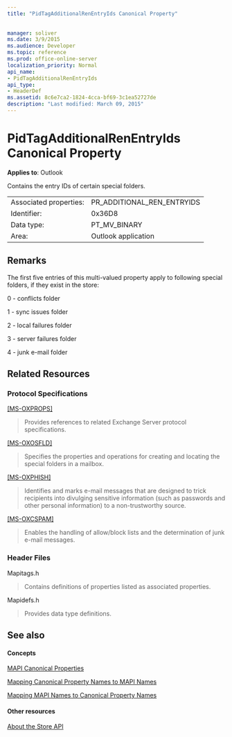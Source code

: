 ```yaml
---
title: "PidTagAdditionalRenEntryIds Canonical Property"
 
 
manager: soliver
ms.date: 3/9/2015
ms.audience: Developer
ms.topic: reference
ms.prod: office-online-server
localization_priority: Normal
api_name:
- PidTagAdditionalRenEntryIds
api_type:
- HeaderDef
ms.assetid: 8c6e7ca2-1824-4cca-bf69-3c1ea52727de
description: "Last modified: March 09, 2015"
---
```


# PidTagAdditionalRenEntryIds Canonical Property

  
  
**Applies to**: Outlook 
  
Contains the entry IDs of certain special folders. 
  
|||
|:-----|:-----|
|Associated properties:  <br/> |PR_ADDITIONAL_REN_ENTRYIDS  <br/> |
|Identifier:  <br/> |0x36D8  <br/> |
|Data type:  <br/> |PT_MV_BINARY  <br/> |
|Area:  <br/> |Outlook application  <br/> |
   
## Remarks

The first five entries of this multi-valued property apply to following special folders, if they exist in the store:
  
0 - conflicts folder
  
1 - sync issues folder
  
2 - local failures folder
  
3 - server failures folder
  
4 - junk e-mail folder
  
## Related Resources

### Protocol Specifications

[[MS-OXPROPS]](http://msdn.microsoft.com/library/f6ab1613-aefe-447d-a49c-18217230b148%28Office.15%29.aspx)
  
> Provides references to related Exchange Server protocol specifications.
    
[[MS-OXOSFLD]](http://msdn.microsoft.com/library/a60e9c16-2ba8-424b-b60c-385a8a2837cb%28Office.15%29.aspx)
  
> Specifies the properties and operations for creating and locating the special folders in a mailbox.
    
[[MS-OXPHISH]](http://msdn.microsoft.com/library/ed49ab26-ba13-4d4c-8a94-98d4ceecd4b7%28Office.15%29.aspx)
  
> Identifies and marks e-mail messages that are designed to trick recipients into divulging sensitive information (such as passwords and other personal information) to a non-trustworthy source.
    
[[MS-OXCSPAM]](http://msdn.microsoft.com/library/522f8587-4aed-4cd6-831b-40bd87862189%28Office.15%29.aspx)
  
> Enables the handling of allow/block lists and the determination of junk e-mail messages.
    
### Header Files

Mapitags.h
  
> Contains definitions of properties listed as associated properties.
    
Mapidefs.h
  
> Provides data type definitions.
    
## See also

#### Concepts

[MAPI Canonical Properties](mapi-canonical-properties.md)
  
[Mapping Canonical Property Names to MAPI Names](mapping-canonical-property-names-to-mapi-names.md)
  
[Mapping MAPI Names to Canonical Property Names](mapping-mapi-names-to-canonical-property-names.md)
#### Other resources

[About the Store API](http://msdn.microsoft.com/en-us/library/aa192884.aspx)

